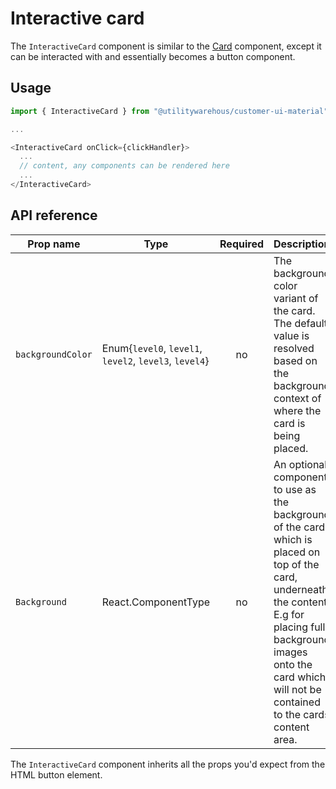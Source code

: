 # Interactive card

The `InteractiveCard` component is similar to the [Card](../Card) component, except it can be interacted with and essentially becomes a button component.

## Usage

```TypeScript
import { InteractiveCard } from "@utilitywarehous/customer-ui-material";

...

<InteractiveCard onClick={clickHandler}>
  ...
  // content, any components can be rendered here
  ...
</InteractiveCard>

```

## API reference

| Prop name | Type | Required | Description |
| --------- | ---- |:--------:| ----------- |
| `backgroundColor` | Enum{`level0`, `level1`, `level2`, `level3`, `level4`} | no | The background color variant of the card. The default value is resolved based on the background context of where the card is being placed. |
| `Background` | React.ComponentType | no | An optional component to use as the background of the card which is placed on top of the card, underneath the content. E.g for placing full background images onto the card which will not be contained to the cards content area. |

The `InteractiveCard` component inherits all the props you'd expect from the HTML button element.

